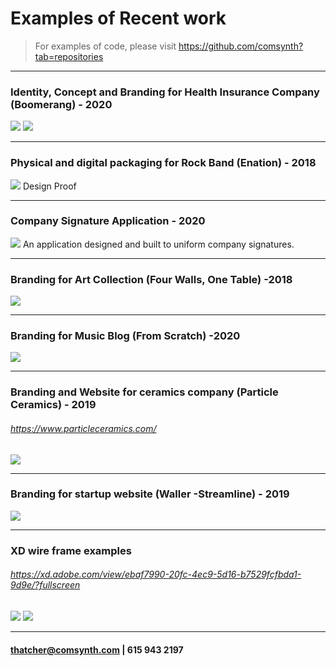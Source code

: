 # Examples of Recent work
> For examples of code, please visit https://github.com/comsynth?tab=repositories
___
### Identity, Concept and Branding for Health Insurance Company (Boomerang) - 2020

![](examples_of_work/boomerang_v2.png)
![](examples_of_work/boomerang_dev.png)

___

### Physical and digital packaging for Rock Band (Enation) - 2018
![](examples_of_work/Shock%20EP%20-%20Design%20Proof%20(W139).jpeg)
Design Proof
___

### Company Signature Application - 2020
![](examples_of_work/signatureapp.png)
An application designed and built to uniform company signatures.
___

### Branding for Art Collection (Four Walls, One Table)  -2018
![](examples_of_work/four%20walls%20flyer.png)
___
### Branding for Music Blog (From Scratch)  -2020
![](examples_of_work/fader01.png)
___
### Branding and Website for ceramics company (Particle Ceramics) - 2019
###### https://www.particleceramics.com/
![](examples_of_work/particle%20ceramics%20website.png)
___
### Branding for startup website (Waller -Streamline) - 2019
![](examples_of_work/steamline%20v3.png)
___
### XD wire frame examples 
###### https://xd.adobe.com/view/ebaf7990-20fc-4ec9-5d16-b7529fcfbda1-9d9e/?fullscreen
![](examples_of_work/streamline%20wire.png)
![](examples_of_work/streamline-%20lines.png)
___

#### thatcher@comsynth.com | 615 943 2197


